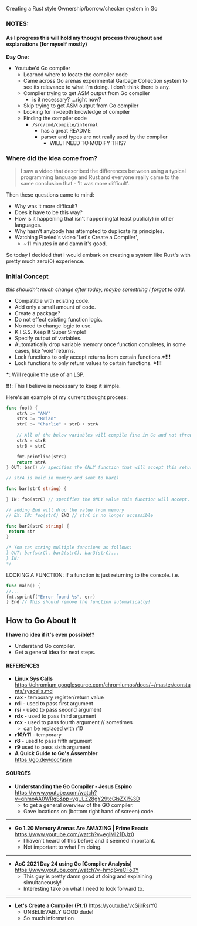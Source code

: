 Creating a Rust style Ownership/borrow/checker system in Go

### NOTES:
#### As I progress this will hold my thought process throughout and explanations (for myself mostly)

**Day One:**
- Youtube'd Go compiler
  - Learned where to locate the compiler code
  - Came across Go arenas experimental Garbage Collection system to see its relevance to what I'm doing. I don't think there is any.
  - Compiler trying to get ASM output from Go compiler
    - is it necessary? ...right now?
  - Skip trying to get ASM output from Go compiler
  - Looking for in-depth knowledge of compiler
  - Finding the compiler code
    - `/src/cmd/compile/internal`
      - has a great README
      - parser and types are not really used by the compiler
        - WILL I NEED TO MODIFY THIS?




### Where did the idea come from? 
> I saw a video that described the differences between using a typical programming language and Rust and everyone really came to the same conclusion that - 'It was more difficult'.

Then these questions came to mind:
- Why was it more difficult?
- Does it have to be this way?
- How is it happening that isn't happening(at least publicly) in other languages.
- Why hasn't anybody has attempted to duplicate its principles.
- Watching Pixeled's video 'Let's Create a Compiler',
  - ~11 minutes in and damn it's good.

So today I decided that I would embark on creating a system like Rust's with pretty much zero(0) experience.

### Initial Concept
*this shouldn't much change after today, maybe something I forgot to add.* 
- Compatible with existing code.
- Add only a small amount of code.
- Create a package?
- Do not effect existing function logic.
- No need to change logic to use.
- K.I.S.S. Keep It Super Simple!
- Specify output of variables.
- Automatically drop variable memory once function completes, in some cases, like 'void' returns.
- Lock functions to only accept returns from certain functions.**\*!!!**
- Lock functions to only return values to certain functions.  **\*!!!**

**\***: Will require the use of an LSP.

**!!!**: This I believe is necessary to keep it simple.

Here's an example of my current thought process:
```go
func foo() {
    strA := "AMY"
    strB := "Brian"
    strC := "Charlie" + strB + strA
    
    // All of the below variables will compile fine in Go and not throw any errors, unlike in Rust. Because, we are ONLY concerned about the return value of the function and where it is going.
    strA = strB
    strB = strC

    fmt.printline(strC)
    return strA 
} OUT: bar() // specifies the ONLY function that will accept this return value.

// strA is held in memory and sent to bar()

func bar(strC string) {

} IN: foo(strC) // specifies the ONLY value this function will accept.

// adding End will drop the value from memory
// EX: IN: foo(strC) END // strC is no longer accessible

func bar2(strC string) {
 return str
}

/* You can string multiple functions as follows:
} OUT: bar(strC), bar2(strC), bar3(strC)...
} IN: 
*/
```

LOCKING A FUNCTION:
If a function is just returning to the console. i.e. 
```go
func main() {
//...
fmt.sprintf("Error found %s", err)
} End // This should remove the function automatically!
```

## How to Go About It
**I have no idea if it's even possible!?**
- Understand Go compiler.
- Get a general idea for next steps.


#### REFERENCES
- **Linux Sys Calls**
https://chromium.googlesource.com/chromiumos/docs/+/master/constants/syscalls.md
- **rax** - temporary register/return value
- **rdi** - used to pass first argument
- **rsi** - used to pass second argument
- **rdx** - used to pass third argument
- **rcx** - used to pass fourth argument // sometimes
  - can be replaced with r10
- **r10/r11** - temporary
- **r8** - used to pass fifth argument
- **r9** used to pass sixth argument
- **A Quick Guide to Go's Assembler**   
https://go.dev/doc/asm
  


#### SOURCES
- **Understanding the Go Compiler - Jesus Espino**
https://www.youtube.com/watch?v=qnmoAA0WRgE&pp=ygULZ28gY29tcGlsZXI%3D
  - to get a general overview of the GO compiler.
  - Gave locations on (bottom right hand of screen) code.
<hr>

- **Go 1.20 Memory Arenas Are AMAZING | Prime Reacts**
https://www.youtube.com/watch?v=eglMl21DJz0
  - I haven't heard of this before and it seemed important.
  - Not important to what I'm doing.
<hr>

- **AoC 2021 Day 24 using Go [Compiler Analysis]**
https://www.youtube.com/watch?v=hmq6veCFo0Y
  - This guy is pretty damn good at doing and explaining simultaneously!
  - Interesting take on what I need to look forward to.
<hr>

- **Let's Create a Compiler (Pt.1)**
https://youtu.be/vcSijrRsrY0
  - UNBELIEVABLY GOOD dude!
  - So much information